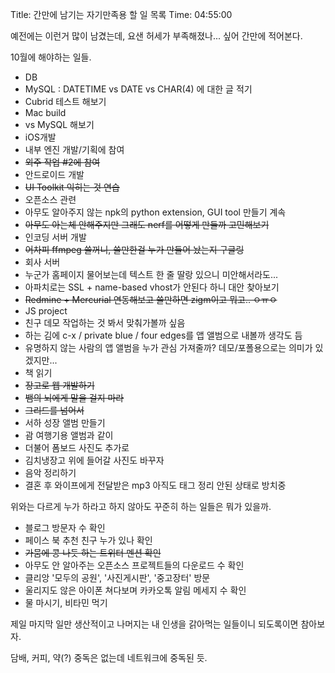 Title: 간만에 남기는 자기만족용 할 일 목록
Time: 04:55:00

예전에는 이런거 많이 남겼는데, 요샌 허세가 부족해졌나... 싶어 간만에 적어본다.

10월에 해야하는 일들.

  

  * DB
  * MySQL : DATETIME vs DATE vs CHAR(4) 에 대한 글 적기
  * Cubrid 테스트 해보기
  * Mac build
  * vs MySQL 해보기
  * iOS개발
  * 내부 엔진 개발/기획에 참여
  * <strike>외주 작업 #2에 참여</strike>
  * 안드로이드 개발
  * <strike>UI Toolkit 익히는 것 연습</strike>
  * 오픈소스 관련
  * 아무도 알아주지 않는 npk의 python extension, GUI tool 만들기 계속
  * <strike>아무도 아는체 안해주지만 그래도 nerf를 어떻게 만들까 고민해보기</strike>
  * 인코딩 서버 개발
  * <strike>어차피 ffmpeg 쓸꺼니, 쓸만한걸 누가 만들어 놨는지 구글링</strike>
  * 회사 서버
  * 누군가 홈페이지 물어보는데 텍스트 한 줄 딸랑 있으니 미안해서라도...
  * 아파치로는 SSL + name-based vhost가 안된다 하니 대안 찾아보기
  * <strike>Redmine + Mercurial 연동해보고 쓸만하면 zigm이고 뭐고.. ㅇㅠㅇ</strike>
  * JS project
  * 친구 데모 작업하는 것 봐서 맞춰가볼까 싶음
  * 하는 김에 c-x / private blue / four edges를 앱 앨범으로 내볼까 생각도 듬
  * 유명하지 않는 사람의 앱 앨범을 누가 관심 가져줄까? 데모/포폴용으로는 의미가 있겠지만...
  * 책 읽기
  * <strike>장고로 웹 개발하기</strike>
  * <strike>뱀의 뇌에게 말을 걸지 마라</strike>
  * <strike>그리드를 넘어서</strike>
  * 서하 성장 앨범 만들기
  * 괌 여행기용 앨범과 같이
  * 더불어 폼보드 사진도 추가로
  * 김치냉장고 위에 들어갈 사진도 바꾸자
  * 음악 정리하기
  * 결혼 후 와이프에게 전달받은 mp3 아직도 태그 정리 안된 상태로 방치중

  

  

위와는 다르게 누가 하라고 하지 않아도 꾸준히 하는 일들은 뭐가 있을까.

  * 블로그 방문자 수 확인
  * 페이스 북 추천 친구 누가 있나 확인
  * <strike>가뭄에 콩 나듯 하는 트위터 멘션 확인</strike>
  * 아무도 안 알아주는 오픈소스 프로젝트들의 다운로드 수 확인
  * 클리앙 '모두의 공원', '사진게시판', '중고장터' 방문
  * 울리지도 않은 아이폰 쳐다보며 카카오톡 알림 메세지 수 확인
  * 물 마시기, 비타민 먹기

제일 마지막 일만 생산적이고 나머지는 내 인생을 갉아먹는 일들이니 되도록이면 참아보자.

담배, 커피, 약(?) 중독은 없는데 네트워크에 중독된 듯.

  

  

  

